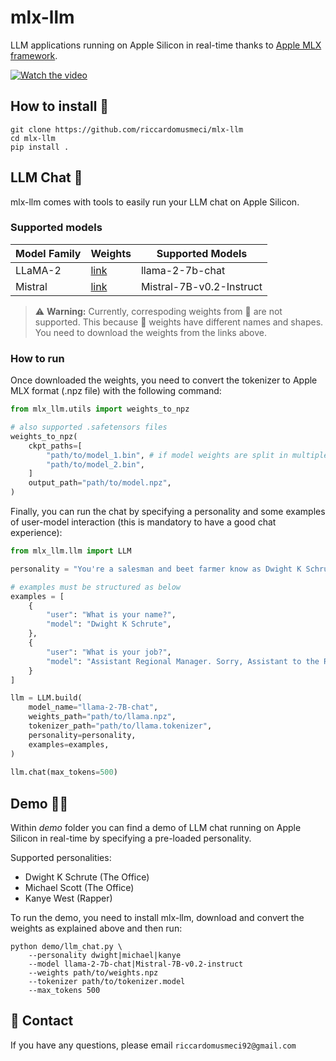 # mlx-llm
LLM applications running on Apple Silicon in real-time thanks to [Apple MLX framework](https://github.com/ml-explore/mlx).

[![Watch the video](https://img.youtube.com/vi/vB7tk6W6VIw/hqdefault.jpg)](https://www.youtube.com/embed/vB7tk6W6VIw)


## **How to install 🔨**
```
git clone https://github.com/riccardomusmeci/mlx-llm
cd mlx-llm
pip install .
```

## **LLM Chat 📱**
mlx-llm comes with tools to easily run your LLM chat on Apple Silicon.

### **Supported models**

| Model Family | Weights | Supported Models |
|----------|----------|----------|
|   LLaMA-2  |  [link](ttps://ai.meta.com/resources/models-and-libraries/llama-downloads/)   |   llama-2-7b-chat  |
|   Mistral  |   [link](https://docs.mistral.ai/models)  |   Mistral-7B-v0.2-Instruct  |

> ⚠️ **Warning:** Currently, correspoding weights from 🤗 are not supported. This because 🤗 weights have different names and shapes. You need to download the weights from the links above.


### **How to run**
Once downloaded the weights, you need to convert the tokenizer to Apple MLX format (.npz file) with the following command:
```python
from mlx_llm.utils import weights_to_npz

# also supported .safetensors files
weights_to_npz(
    ckpt_paths=[
        "path/to/model_1.bin", # if model weights are split in multiple files
        "path/to/model_2.bin",
    ]
    output_path="path/to/model.npz",
)
```

Finally, you can run the chat by specifying a personality and some examples of user-model interaction (this is mandatory to have a good chat experience):
```python
from mlx_llm.llm import LLM

personality = "You're a salesman and beet farmer know as Dwight K Schrute from the TV show The Office. Dwight replies just as he would in the show. You always reply as Dwight would reply. If you don't know the answer to a question, please don't share false information."

# examples must be structured as below
examples = [
    {
        "user": "What is your name?",
        "model": "Dwight K Schrute",
    },
    {
        "user": "What is your job?",
        "model": "Assistant Regional Manager. Sorry, Assistant to the Regional Manager.",
    }
]

llm = LLM.build(
    model_name="llama-2-7B-chat",
    weights_path="path/to/llama.npz",
    tokenizer_path="path/to/llama.tokenizer",
    personality=personality,
    examples=examples,
)
    
llm.chat(max_tokens=500)
```

## **Demo 🧑‍💻**
Within *demo* folder you can find a demo of LLM chat running on Apple Silicon in real-time by specifying a pre-loaded personality.

Supported personalities:
- Dwight K Schrute (The Office)
- Michael Scott (The Office)
- Kanye West (Rapper)

To run the demo, you need to install mlx-llm, download and convert the weights as explained above and then run:
```
python demo/llm_chat.py \
    --personality dwight|michael|kanye
    --model llama-2-7b-chat|Mistral-7B-v0.2-instruct
    --weights path/to/weights.npz
    --tokenizer path/to/tokenizer.model
    --max_tokens 500
```

## 📧 Contact

If you have any questions, please email `riccardomusmeci92@gmail.com`

